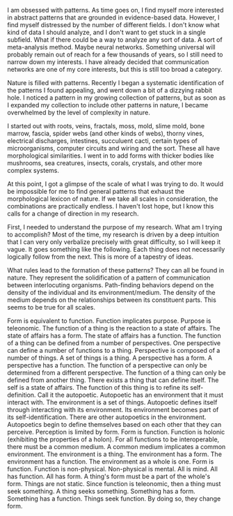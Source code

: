 I am obsessed with patterns. As time goes on, I find myself more interested in abstract patterns that are grounded in evidence-based data. However, I find myself distressed by the number of different fields. I don't know what kind of data I should analyze, and I don't want to get stuck in a single subfield. What if there could be a way to analyze any sort of data. A sort of meta-analysis method. Maybe neural networks. Something universal will probably remain out of reach for a few thousands of years, so I still need to narrow down my interests. I have already decided that communication networks are one of my core interests, but this is still too broad a category.

Nature is filled with patterns. Recently I began a systematic identification of the patterns I found appealing, and went down a bit of a dizzying rabbit hole. I noticed a pattern in my growing collection of patterns, but as soon as I expanded my collection to include other patterns in nature, I became overwhelmed by the level of complexity in nature.

I started out with roots, veins, fractals, moss, mold, slime mold, bone marrow, fascia, spider webs (and other kinds of webs), thorny vines, electrical discharges, intestines, succuluent cacti, certain types of microorganisms, computer circuits and wiring and the sort. These all have morphological similarities. I went in to add forms with thicker bodies like mushrooms, sea creatures, insects, corals, crystals, and other more complex systems.

At this point, I got a glimpse of the scale of what I was trying to do. It would be impossible for me to find general patterns that exhaust the morphological lexicon of nature. If we take all scales in consideration, the combinations are practically endless. I haven't lost hope, but I know this calls for a change of direction in my research.

First, I needed to understand the purpose of my research. What am I trying to accomplish? Most of the time, my research is driven by a deep intuition that I can very only verbalize precisely with great difficulty, so I will keep it vague. It goes something like the following. Each thing does not necessarily logically follow from the next. This is more of a tapestry of ideas.

What rules lead to the formation of these patterns? They can all be found in nature. They represent the solidification of a pattern of communication between interlocuting organisms. Path-finding behaviors depend on  the density of the individual and its environment/medium. The density of the medium depends on the relationships between its constituent parts. This seems to be true for all scales.

Form is equivalent to function.
Function implicates purpose.
Purpose is teleonomic.
The function of a thing is the reaction to a state of affairs.
The state of affairs has a form.
The state of affairs has a function.
The function of a thing can be defined from a number of perspectives.
One perspective can define a number of functions to a thing.
Perspective is composed of a number of things.
A set of things is a thing.
A perspective has a form.
A perspective has a function.
The function of a perspective can only be determined from a different perspective.
The function of a thing can only be defined from another thing.
There exists a thing that can define itself.
The self is a state of affairs.
The function of this thing is to refine its self-definition. Call it the autopoetic.
Autopoetic has an environment that it must interact with.
The environment is a set of things.
Autopoetic defines itself through interacting with its environment.
Its environment becomes part of its self-identification.
There are other autopoetics in the environment.
Autopoetics begin to define themselves based on each other that they can perceive.
Perception is limited by form.
Form is function.
Function is holonic (exhibiting the properties of a holon).
For all functions to be interoperable, there must be a common medium.
A common medium implicates a common environment.
The environment is a thing.
The environment has a form.
The environment has a function.
The environment as a whole is one.
Form is function.
Function is non-physical.
Non-physical is mental.
All is mind.
All has function.
All has form.
A thing's form must be a part of the whole's form.
Things are not static.
Since function is teleonomic, then a thing must seek something.
A thing seeks something.
Something has a form.
Something has a function.
Things seek function.
By doing so, they change form.
